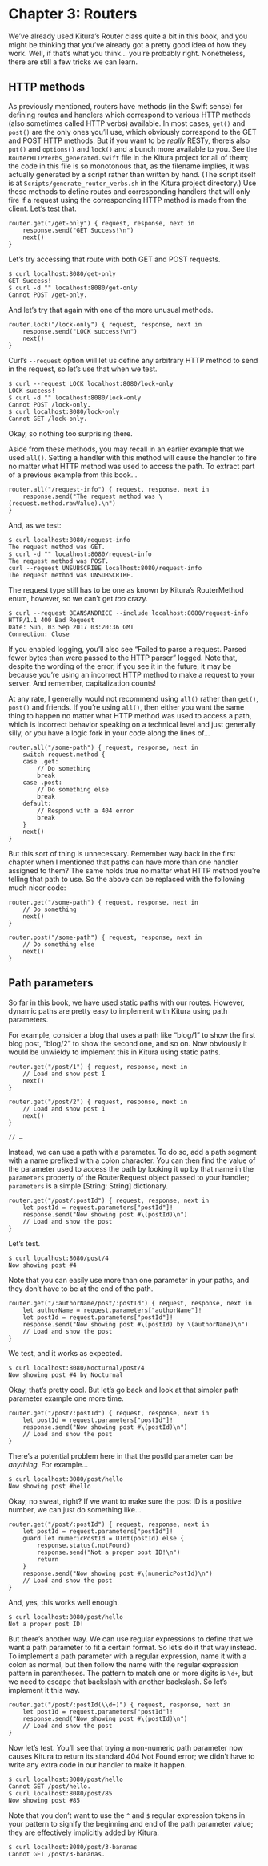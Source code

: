 # Chapter 3: Routers

We’ve already used Kitura’s Router class quite a bit in this book, and you might be thinking that you’ve already got a pretty good idea of how they work. Well, if that’s what you think… you’re probably right. Nonetheless, there are still a few tricks we can learn.

## HTTP methods

As previously mentioned, routers have methods (in the Swift sense) for defining routes and handlers which correspond to various HTTP methods (also sometimes called HTTP verbs) available. In most cases, `get()` and `post()` are the only ones you’ll use, which obviously correspond to the GET and POST HTTP methods. But if you want to be *really* RESTy, there’s also `put()` and `options()` and `lock()` and a bunch more available to you. See the `RouterHTTPVerbs_generated.swift` file in the Kitura project for all of them; the code in this file is so monotonous that, as the filename implies, it was actually generated by a script rather than written by hand. (The script itself is at `Scripts/generate_router_verbs.sh` in the Kitura project directory.) Use these methods to define routes and corresponding handlers that will only fire if a request using the corresponding HTTP method is made from the client. Let’s test that.

    router.get("/get-only") { request, response, next in
        response.send("GET Success!\n")
        next()
    }

Let’s try accessing that route with both GET and POST requests.

    $ curl localhost:8080/get-only
    GET Success!
    $ curl -d "" localhost:8080/get-only
    Cannot POST /get-only.

And let’s try that again with one of the more unusual methods.
    
    router.lock("/lock-only") { request, response, next in
        response.send("LOCK success!\n")
        next()
    }

Curl’s `--request` option will let us define any arbitrary HTTP method to send in the request, so let’s use that when we test.

    $ curl --request LOCK localhost:8080/lock-only
    LOCK success!
    $ curl -d "" localhost:8080/lock-only
    Cannot POST /lock-only.
    $ curl localhost:8080/lock-only
    Cannot GET /lock-only.

Okay, so nothing too surprising there.

Aside from these methods, you may recall in an earlier example that we used `all()`. Setting a handler with this method will cause the handler to fire no matter what HTTP method was used to access the path. To extract part of a previous example from this book…

    router.all("/request-info") { request, response, next in
        response.send("The request method was \(request.method.rawValue).\n")
    }

And, as we test:

    $ curl localhost:8080/request-info
    The request method was GET.
    $ curl -d "" localhost:8080/request-info
    The request method was POST.
    curl --request UNSUBSCRIBE localhost:8080/request-info
    The request method was UNSUBSCRIBE.

The request type still has to be one as known by Kitura’s RouterMethod enum, however, so we can’t get *too* crazy.

    $ curl --request BEANSANDRICE --include localhost:8080/request-info
    HTTP/1.1 400 Bad Request
    Date: Sun, 03 Sep 2017 03:20:36 GMT
    Connection: Close

If you enabled logging, you’ll also see “Failed to parse a request. Parsed fewer bytes than were passed to the HTTP parser” logged. Note that, despite the wording of the error, if you see it in the future, it may be because you’re using an incorrect HTTP method to make a request to your server. And remember, capitalization counts!

At any rate, I generally would not recommend using `all()` rather than `get()`, `post()` and friends. If you’re using `all()`, then either you want the same thing to happen no matter what HTTP method was used to access a path, which is incorrect behavior speaking on a technical level and just generally silly, or you have a logic fork in your code along the lines of…

    router.all("/some-path") { request, response, next in
        switch request.method {
        case .get:
            // Do something
            break
        case .post:
            // Do something else
            break
        default:
            // Respond with a 404 error
            break
        }
        next()
    }

But this sort of thing is unnecessary. Remember way back in the first chapter when I mentioned that paths can have more than one handler assigned to them? The same holds true no matter what HTTP method you’re telling that path to use. So the above can be replaced with the following much nicer code:

    router.get("/some-path") { request, response, next in
        // Do something
        next()
    }
    
    router.post("/some-path") { request, response, next in
        // Do something else
        next()
    }

## Path parameters

So far in this book, we have used static paths with our routes. However, dynamic paths are pretty easy to implement with Kitura using path parameters.

For example, consider a blog that uses a path like “blog/1” to show the first blog post, “blog/2” to show the second one, and so on. Now obviously it would be unwieldy to implement this in Kitura using static paths.

    router.get("/post/1") { request, response, next in
        // Load and show post 1
        next()
    }
    
    router.get("/post/2") { request, response, next in
        // Load and show post 1
        next()
    }
    
    // …

Instead, we can use a path with a parameter. To do so, add a path segment with a name prefixed with a colon character. You can then find the value of the parameter used to access the path by looking it up by that name in the `parameters` property of the RouterRequest object passed to your handler; `parameters` is a simple [String: String] dictionary.

    router.get("/post/:postId") { request, response, next in
        let postId = request.parameters["postId"]!
        response.send("Now showing post #\(postId)\n")
        // Load and show the post
    }

Let’s test.

    $ curl localhost:8080/post/4
    Now showing post #4

Note that you can easily use more than one parameter in your paths, and they don’t have to be at the end of the path.

    router.get("/:authorName/post/:postId") { request, response, next in
        let authorName = request.parameters["authorName"]!
        let postId = request.parameters["postId"]!
        response.send("Now showing post #\(postId) by \(authorName)\n")
        // Load and show the post
    }

We test, and it works as expected.

    $ curl localhost:8080/Nocturnal/post/4
    Now showing post #4 by Nocturnal

Okay, that’s pretty cool. But let’s go back and look at that simpler path parameter example one more time.

    router.get("/post/:postId") { request, response, next in
        let postId = request.parameters["postId"]!
        response.send("Now showing post #\(postId)\n")
        // Load and show the post
    }

There’s a potential problem here in that the postId parameter can be *anything.* For example…

    $ curl localhost:8080/post/hello
    Now showing post #hello

Okay, no sweat, right? If we want to make sure the post ID is a positive number, we can just do something like…

    router.get("/post/:postId") { request, response, next in
        let postId = request.parameters["postId"]!
        guard let numericPostId = UInt(postId) else {
            response.status(.notFound)
            response.send("Not a proper post ID!\n")
            return
        }
        response.send("Now showing post #\(numericPostId)\n")
        // Load and show the post
    }

And, yes, this works well enough.

    $ curl localhost:8080/post/hello
    Not a proper post ID!

But there’s another way. We can use regular expressions to define that we want a path parameter to fit a certain format. So let’s do it that way instead. To implement a path parameter with a regular expression, name it with a colon as normal, but then follow the name with the regular expression pattern in parentheses. The pattern to match one or more digits is `\d+`, but we need to escape that backslash with another backslash. So let’s implement it this way.

    router.get("/post/:postId(\\d+)") { request, response, next in
        let postId = request.parameters["postId"]!
        response.send("Now showing post #\(postId)\n")
        // Load and show the post
    }

Now let’s test. You’ll see that trying a non-numeric path parameter now causes Kitura to return its standard 404 Not Found error; we didn’t have to write any extra code in our handler to make it happen.

    $ curl localhost:8080/post/hello
    Cannot GET /post/hello.
    $ curl localhost:8080/post/85
    Now showing post #85

Note that you don’t want to use the `^` and `$` regular expression tokens in your pattern to signify the beginning and end of the path parameter value; they are effectively implicitly added by Kitura.

    $ curl localhost:8080/post/3-bananas
    Cannot GET /post/3-bananas.
